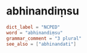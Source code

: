 # abhinandiṃsu

``` toml
dict_label = "NCPED"
word = "abhinandiṃsu"
grammar_comment = "3 plural"
see_also = ["abhinandati"]
```

